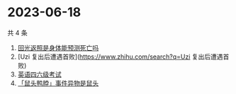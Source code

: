 # 2023-06-18

共 4 条

<!-- BEGIN ZHIHUSEARCH -->
<!-- 最后更新时间 Sun Jun 18 2023 16:08:06 GMT+0800 (China Standard Time) -->
1. [回光返照是身体能预测死亡吗](https://www.zhihu.com/search?q=回光返照是身体能预测死亡吗)
1. [Uzi 复出后遭遇首败](https://www.zhihu.com/search?q=Uzi 复出后遭遇首败)
1. [英语四六级考试](https://www.zhihu.com/search?q=英语四六级考试)
1. [「鼠头鸭脖」事件异物是鼠头](https://www.zhihu.com/search?q=「鼠头鸭脖」事件异物是鼠头)
<!-- END ZHIHUSEARCH -->
